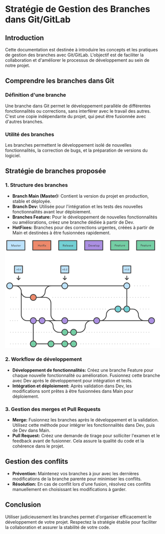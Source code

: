 # Stratégie de Gestion des Branches dans Git/GitLab

## Introduction

Cette documentation est destinée à introduire les concepts et les pratiques de gestion des branches avec Git/GitLab. L'objectif est de faciliter la collaboration et d'améliorer le processus de développement au sein de notre projet.

## Comprendre les branches dans Git

### Définition d'une branche

Une branche dans Git permet le développement parallèle de différentes fonctionnalités ou corrections, sans interférer avec le travail des autres. C'est une copie indépendante du projet, qui peut être fusionnée avec d'autres branches.

### Utilité des branches

Les branches permettent le développement isolé de nouvelles fonctionnalités, la correction de bugs, et la préparation de versions du logiciel.

## Stratégie de branches proposée

### 1\. Structure des branches

- **Branch Main (Master):** Contient la version du projet en production, stable et déployée.
- **Branch Dev:** Utilisée pour l'intégration et les tests des nouvelles fonctionnalités avant leur déploiement.
- **Branches Feature:** Pour le développement de nouvelles fonctionnalités ou améliorations, créez une branche dédiée à partir de Dev.
- **HotFixes:** Branches pour des corrections urgentes, créées à partir de Main et destinées à être fusionnées rapidement.

![image.png](image/branch_strat.png)

### 2\. Workflow de développement

- **Développement de fonctionnalités:** Créez une branche Feature pour chaque nouvelle fonctionnalité ou amélioration. Fusionnez cette branche avec Dev après le développement pour intégration et tests.
- **Intégration et déploiement:** Après validation dans Dev, les modifications sont prêtes à être fusionnées dans Main pour déploiement.

### 3\. Gestion des merges et Pull Requests

- **Merge:** Fusionnez les branches après le développement et la validation. Utilisez cette méthode pour intégrer les fonctionnalités dans Dev, puis de Dev dans Main.
- **Pull Request:** Créez une demande de tirage pour solliciter l'examen et le feedback avant de fusionner. Cela assure la qualité du code et la cohérence dans le projet.

## Gestion des conflits

- **Prévention:** Maintenez vos branches à jour avec les dernières modifications de la branche parente pour minimiser les conflits.
- **Résolution:** En cas de conflit lors d'une fusion, résolvez ces conflits manuellement en choisissant les modifications à garder.

## Conclusion

Utiliser judicieusement les branches permet d'organiser efficacement le développement de votre projet. Respectez la stratégie établie pour faciliter la collaboration et assurer la stabilité de votre code.